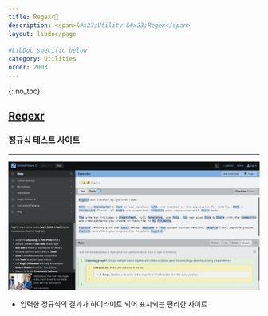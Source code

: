 ```yaml
---
title: Regexr🔗
description: <span>&#x23;Utility &#x23;Regex</span>
layout: libdoc/page

#LibDoc specific below
category: Utilities
order: 2003
---
```

{:.no_toc}

## [Regexr](https://regexr.com/)
### 정규식 테스트 사이트
--- 
![](/assets/Documents/Utilities/Regexr/1.webp)

* 입력한 정규식의 결과가 하이라이트 되어 표시되는 편리한 사이트